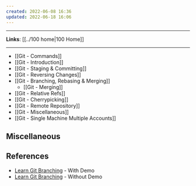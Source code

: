 ```yaml
---
created: 2022-06-08 16:36
updated: 2022-06-18 16:06
---
```

---
**Links**: [[../100 home|100 Home]]

---
- [[Git - Commands]]
- [[Git - Introduction]]
- [[Git - Staging & Committing]]
- [[Git - Reversing Changes]]
- [[Git - Branching, Rebasing & Merging]]
	- [[Git - Merging]]
- [[Git - Relative Refs]]
- [[Git - Cherrypicking]]
- [[Git - Remote Repository]]
- [[Git - Miscellaneous]]
- [[Git - Single Machine Multiple Accounts]]

## Miscellaneous

## References
- [Learn Git Branching](https://learngitbranching.js.org/) - With Demo
- [Learn Git Branching](https://learngitbranching.js.org/?NODEMO) - Without Demo